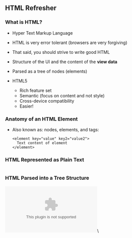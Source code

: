 ## HTML Refresher

### What is HTML?

  - Hyper Text Markup Language

  - HTML is very error tolerant (browsers are very forgiving)

  - That said, you should strive to write good HTML

  - Structure of the UI and the content of the **view data**

  - Parsed as a tree of nodes (elements)

  - HTML5
    - Rich feature set
    - Semantic (focus on content and not style)
    - Cross-device compatibility
    - Easier!

### Anatomy of an HTML Element

  - Also known as: nodes, elements, and tags:

    ~~~ {.html}
    <element key="value" key2="value2">
      Text content of element
    </element>
    ~~~

### HTML Represented as Plain Text

~~~ {.html insert="../../src/examples/html/simple.html"}
~~~

### HTML Parsed into a Tree Structure

![](../../diagrams/html/tree.dot)\
<!-- Placeholder -->
